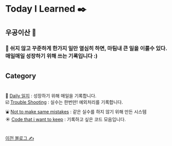 # Today I Learned :black_nib:

##  우공이산 🌝
### :seedling: 쉬지 않고 꾸준하게 한가지 일만 열심히 하면, 마팀내 큰 일을 이룰수 있다. 매일매일 성장하기 위해 쓰는 기록입니다 :)  
#
## Category  
#
:feet: [Daily 일지](https://github.com/SunHeeHeo/TIL/tree/main/Daily%20Log) : 성장하기 위해 매일을 기록합니다.  
:ballot_box_with_check: [Trouble Shooting](https://github.com/SunHeeHeo/TIL/tree/main/Trouble%20Shooting) : 실수는 한번만! 예외처리를 기록합니다.   
:fountain: [Not to make same mistakes]() : 같은 실수를 하지 않기 위해 만든 시스템   
 :sunny: [Code that i want to keep](https://github.com/SunHeeHeo/TIL/tree/main/Code%20that%20i%20want%20to%20keep) : 기록하고 싶은 코드 모음입니다.   
#
[이전 블로그 ✍️](https://pickyeaters.tistory.com)  
